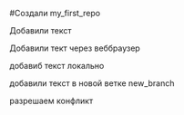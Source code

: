 ﻿#Создали my_first_repo

Добавили текст

Добавили тект через веббраузер

добавиб текст локально

добавили текст в новой ветке new_branch

разрешаем конфликт
